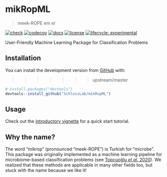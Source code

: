 
<!-- README.md is generated from README.Rmd. Please edit that file -->

# mikRopML

> meek-ROPE em el

<!-- badges: start -->

[![check](https://github.com/SchlossLab/mikRopML/workflows/check/badge.svg)](https://github.com/SchlossLab/mikRopML/actions)
[![codecov](https://codecov.io/gh/SchlossLab/mikRopML/branch/master/graph/badge.svg)](https://codecov.io/gh/SchlossLab/mikRopML)
[![docs](https://img.shields.io/badge/docs-here-brightgreen)](http://www.schlosslab.org/mikRopML/)
[![license](https://img.shields.io/badge/license-MIT-blue.svg)](https://github.com/SchlossLab/mikRopML/LICENSE)
[![lifecycle:
experimental](https://img.shields.io/badge/lifecycle-experimental-orange.svg)](https://www.tidyverse.org/lifecycle/#experimental)
<!-- badges: end -->

User-Friendly Machine Learning Package for Classification Problems

## Installation

You can install the development version from
[GitHub](https://github.com/) with:
>>>>>>> upstream/master

``` r
# install.packages("devtools")
devtools::install_github("SchlossLab/mikRopML")
```

## Usage

Check out the [introductory
vignette](http://www.schlosslab.org/mikRopML/articles/introduction.html)
for a quick start tutorial.

## Why the name?

The word “mikrop” (pronounced “meek-ROPE”) is Turkish for “microbe”.
This package was originally implemented as a machine learning pipeline
for microbiome-based classification problems (see [Topçuoğlu *et al.*
2020](https://doi.org/10.1128/mBio.00434-20)). We realized that these
methods are applicable in many other fields too, but stuck with the name
because we like it\!

